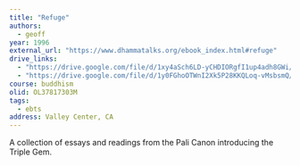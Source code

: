 ```yaml
---
title: "Refuge"
authors:
  - geoff
year: 1996
external_url: "https://www.dhammatalks.org/ebook_index.html#refuge"
drive_links:
  - "https://drive.google.com/file/d/1xy4aSch6LD-yCHDIORgfI1up4adh8GWi/view?usp=sharing"
  - "https://drive.google.com/file/d/1y0FGhoOTWnI2Xk5P28KKQLoq-vMsbsmQ/view?usp=sharing"
course: buddhism
olid: OL37817303M
tags:
  - ebts
address: Valley Center, CA
---
```


A collection of essays and readings from the Pali Canon introducing the Triple Gem.

